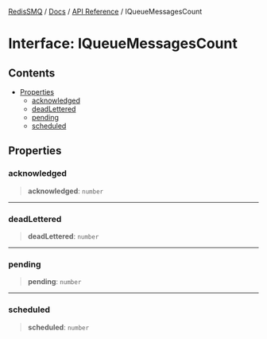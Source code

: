 [RedisSMQ](../../../README.md) / [Docs](../../README.md) / [API Reference](../README.md) / IQueueMessagesCount

# Interface: IQueueMessagesCount

## Contents

- [Properties](IQueueMessagesCount.md#properties)
  - [acknowledged](IQueueMessagesCount.md#acknowledged)
  - [deadLettered](IQueueMessagesCount.md#deadlettered)
  - [pending](IQueueMessagesCount.md#pending)
  - [scheduled](IQueueMessagesCount.md#scheduled)

## Properties

### acknowledged

> **acknowledged**: `number`

***

### deadLettered

> **deadLettered**: `number`

***

### pending

> **pending**: `number`

***

### scheduled

> **scheduled**: `number`

